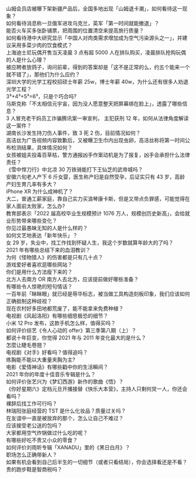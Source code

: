 山姆会员店被曝下架新疆产品后，全国多地出现「山姆退卡潮」，如何看待这一现象？  
如何看待消息称一旦俄军进攻乌克兰，英军「第一时间就能撤退」？  
能否火车买多张卧铺票，把周围的位置清空来提高旅行质量？  
如何看待港中大研究显示「中国人对肉类需求增加成为空气污染源头之一」，并建议采用多菜少肉的饮食模式？  
上海迪士尼玩偶开售当天凌晨 3 点有超 5000 人在排队购买，凌晨排队抢购玩偶的人是什么心理？  
被应聘者放鸽子，询问前辈，得到的答案却是「这不是正常的么，约五个能来一个就不错了」，那他们为什么应约？  
深圳大学的光学工程校招硕士年薪 25w，博士年薪 40w，为什么还有很多人劝退光学工程？  
3³+4³+5³=6³，只是个巧合吗?  
马斯克称「不太相信元宇宙，因为没人愿意整天把屏幕绑在脸上」，透露了哪些信息？  
3 人冒充老干妈员工诈骗腾讯案一审宣判， 主犯获刑 12 年，如何从法律角度解读这一案件？  
湖南长沙发生持刀伤人事件，致 3 死 2 伤，目前情况如何？  
高洁丝为广告视频内容致歉后，又被曝卫生巾内出现虫卵，高洁丝称将第一时间公布检测结果，具体情况如何？  
女孩被姐夫投毒百草枯，警方通报凶手作案动机是为了报复，凶手会承担什么法律责任？  
《雪中悍刀行》中北凉 30 万铁骑能打下王仙芝的武帝城吗？  
安徽六旬老人产下 6 斤女婴，医生称产妇是自然受孕，后证实只有 43 岁，高龄产妇生育几率有多大？  
iPhone XR 为什么成神机了？  
大二，普通工薪家庭，靠自己实力买浪琴康卡斯，但是又带点负罪感，可能觉得在家人面前太败家，怎么办?  
教育部表示「2022 届高校毕业生规模预计 1076 万人，规模创历史新高」，会给就业形势带来哪些变化？  
你见过最愚昧无知的人是什么样的？  
如何文艺地表达「新年快乐」？  
女 29 岁，失业中，找工作找到怀疑人生，我这个岁数就算年龄大的了吗？  
2021 年有哪些总结下来的血泪教训？  
为何《怪物猎人》的伤害都是只有几十点？  
游戏爱好者喜欢逛哪些网站？  
你们是用什么方法瘦下来的？  
北方人去南方 OR 南方人去北方，应该提前做好哪些准备？  
有哪些令人惊艳的短句情话？  
一百年前「眯眯眼」就已经是辱华标志，被当做工具构造刻板印象，我们应该如何正确抵制这种歧视？  
现在农村好多田地都荒废了，能不能拿来免费种植？  
电视剧《风起洛阳》有哪些细思极恐的细节？  
小米 12 Pro 发布，这款手机怎么样，值得买吗？  
如何评价综艺《令人心动的 offer》第三季第八期（上）？  
都说十年巨变，你觉得 2021 年与 2011 年变化最大的是什么？  
怎麼让睫毛卷翘？  
电视剧《对手》好看吗？值得追吗？  
练胸能不能以大重量夹胸为主?  
电影《爱情神话》有哪些戳中你的生活瞬间？  
2021 年你的年度十佳音乐专辑是什么？  
如何评价张艺兴为《梦幻西游》新作的歌曲《悟》？  
《你好星期六》定档元旦开播接替《快乐大本营》，主持人只剩何炅一人，你还会看吗？  
裸辞后找工作可行吗？  
林瑞阳张庭经营的 TST 是什么化妆品？质量过关吗？  
在友谊中一直是被放弃的那个，怎么让自己不难过？  
应该接受老公送的包吗？  
大家都用空气炸锅做过什么吃的呢？  
有哪些好吃不贵又小众的零食？  
如何评价刘雨昕专辑「XANADU」里的《黑日白月》？  
职场怎么正确带新人？  
如果有机会看到自己后半生的一切细节（或者只看结局），你会选择看还是不看？  
贵的跑步鞋是智商税吗？  
